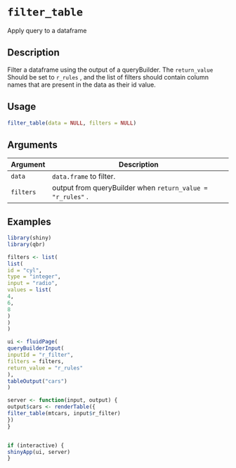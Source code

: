 # `filter_table`

Apply query to a dataframe


## Description

Filter a dataframe using the output of a queryBuilder. The `return_value` 
 Should be set to `r_rules` , and the list of filters should contain column names
 that are present in the data as their id value.


## Usage

```r
filter_table(data = NULL, filters = NULL)
```


## Arguments

Argument      |Description
------------- |----------------
`data`     |     `data.frame` to filter.
`filters`     |     output from queryBuilder when `return_value = "r_rules"` .


## Examples

```r
library(shiny)
library(qbr)

filters <- list(
list(
id = "cyl",
type = "integer",
input = "radio",
values = list(
4,
6,
8
)
)
)

ui <- fluidPage(
queryBuilderInput(
inputId = "r_filter",
filters = filters,
return_value = "r_rules"
),
tableOutput("cars")
)

server <- function(input, output) {
output$cars <- renderTable({
filter_table(mtcars, input$r_filter)
})
}


if (interactive) {
shinyApp(ui, server)
}
```


